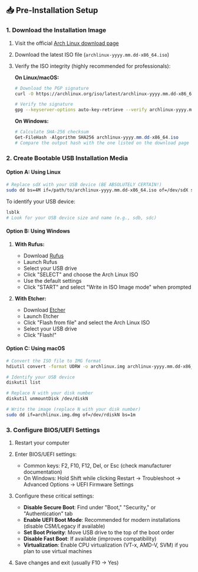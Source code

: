 ## 📥 Pre-Installation Setup

### 1. Download the Installation Image

1. Visit the official [Arch Linux download page](https://archlinux.org/download/)
2. Download the latest ISO file (`archlinux-yyyy.mm.dd-x86_64.iso`)
3. Verify the ISO integrity (highly recommended for professionals):

   **On Linux/macOS:**
   ```bash
   # Download the PGP signature
   curl -O https://archlinux.org/iso/latest/archlinux-yyyy.mm.dd-x86_64.iso.sig
   
   # Verify the signature
   gpg --keyserver-options auto-key-retrieve --verify archlinux-yyyy.mm.dd-x86_64.iso.sig
   ```

   **On Windows:**
   ```powershell
   # Calculate SHA-256 checksum
   Get-FileHash -Algorithm SHA256 archlinux-yyyy.mm.dd-x86_64.iso
   # Compare the output hash with the one listed on the download page
   ```

### 2. Create Bootable USB Installation Media

#### Option A: Using Linux

```bash
# Replace sdX with your USB device (BE ABSOLUTELY CERTAIN!)
sudo dd bs=4M if=/path/to/archlinux-yyyy.mm.dd-x86_64.iso of=/dev/sdX status=progress oflag=sync
```

To identify your USB device:
```bash
lsblk
# Look for your USB device size and name (e.g., sdb, sdc)
```

#### Option B: Using Windows

1. **With Rufus:**
   - Download [Rufus](https://rufus.ie/)
   - Launch Rufus
   - Select your USB drive
   - Click "SELECT" and choose the Arch Linux ISO
   - Use the default settings
   - Click "START" and select "Write in ISO Image mode" when prompted

2. **With Etcher:**
   - Download [Etcher](https://www.balena.io/etcher/)
   - Launch Etcher
   - Click "Flash from file" and select the Arch Linux ISO
   - Select your USB drive
   - Click "Flash!"

#### Option C: Using macOS

```bash
# Convert the ISO file to IMG format
hdiutil convert -format UDRW -o archlinux.img archlinux-yyyy.mm.dd-x86_64.iso

# Identify your USB device
diskutil list

# Replace N with your disk number
diskutil unmountDisk /dev/diskN

# Write the image (replace N with your disk number)
sudo dd if=archlinux.img.dmg of=/dev/rdiskN bs=1m
```

### 3. Configure BIOS/UEFI Settings

1. Restart your computer
2. Enter BIOS/UEFI settings:
   - Common keys: F2, F10, F12, Del, or Esc (check manufacturer documentation)
   - On Windows: Hold Shift while clicking Restart → Troubleshoot → Advanced Options → UEFI Firmware Settings

3. Configure these critical settings:
   - **Disable Secure Boot**: Find under "Boot," "Security," or "Authentication" tab
   - **Enable UEFI Boot Mode**: Recommended for modern installations (disable CSM/Legacy if available)
   - **Set Boot Priority**: Move USB drive to the top of the boot order
   - **Disable Fast Boot**: If available (improves compatibility)
   - **Virtualization**: Enable CPU virtualization (VT-x, AMD-V, SVM) if you plan to use virtual machines

4. Save changes and exit (usually F10 → Yes)
